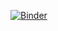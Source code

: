 [![Binder](https://mybinder.org/badge.svg)](https://mybinder.org/v2/gh/alexanderskulikov/discrete-math/master)
